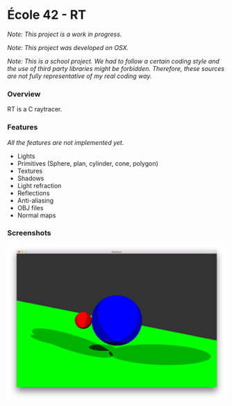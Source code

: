 # École 42 - RT

*Note: This project is a work in progress.*

*Note: This project was developed on OSX.*

*Note: This is a school project. We had to follow a certain coding style and the use of third party libraries might be forbidden. Therefore, these sources are not fully representative of my real coding way.*

### Overview
RT is a C raytracer.

### Features
*All the features are not implemented yet.*

* Lights
* Primitives (Sphere, plan, cylinder, cone, polygon)
* Textures
* Shadows
* Light refraction
* Reflections
* Anti-aliasing
* OBJ files
* Normal maps

### Screenshots

![Screenshot](screenshot.png?raw=true)
